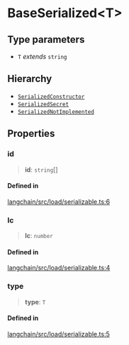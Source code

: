 BaseSerialized<T\>
==================

Type parameters[​](#type-parameters "Direct link to Type parameters")
---------------------------------------------------------------------

*   `T` _extends_ `string`

Hierarchy[​](#hierarchy "Direct link to Hierarchy")
---------------------------------------------------

*   [`SerializedConstructor`](/docs/api/load_serializable/interfaces/SerializedConstructor)
*   [`SerializedSecret`](/docs/api/load_serializable/interfaces/SerializedSecret)
*   [`SerializedNotImplemented`](/docs/api/load_serializable/interfaces/SerializedNotImplemented)

Properties[​](#properties "Direct link to Properties")
------------------------------------------------------

### id[​](#id "Direct link to id")

> **id**: `string`\[\]

#### Defined in[​](#defined-in "Direct link to Defined in")

[langchain/src/load/serializable.ts:6](https://github.com/hwchase17/langchainjs/blob/46e1734/langchain/src/load/serializable.ts#L6)

### lc[​](#lc "Direct link to lc")

> **lc**: `number`

#### Defined in[​](#defined-in-1 "Direct link to Defined in")

[langchain/src/load/serializable.ts:4](https://github.com/hwchase17/langchainjs/blob/46e1734/langchain/src/load/serializable.ts#L4)

### type[​](#type "Direct link to type")

> **type**: `T`

#### Defined in[​](#defined-in-2 "Direct link to Defined in")

[langchain/src/load/serializable.ts:5](https://github.com/hwchase17/langchainjs/blob/46e1734/langchain/src/load/serializable.ts#L5)